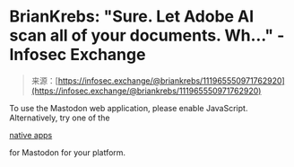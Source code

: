 <!--yml
category: 未分类
date: 2024-05-29 12:38:15
-->

# BrianKrebs: "Sure. Let Adobe AI scan all of your documents. Wh…" - Infosec Exchange

> 来源：[https://infosec.exchange/@briankrebs/111965550971762920](https://infosec.exchange/@briankrebs/111965550971762920)

To use the Mastodon web application, please enable JavaScript. Alternatively, try one of the

[native apps](https://joinmastodon.org/apps)

for Mastodon for your platform.